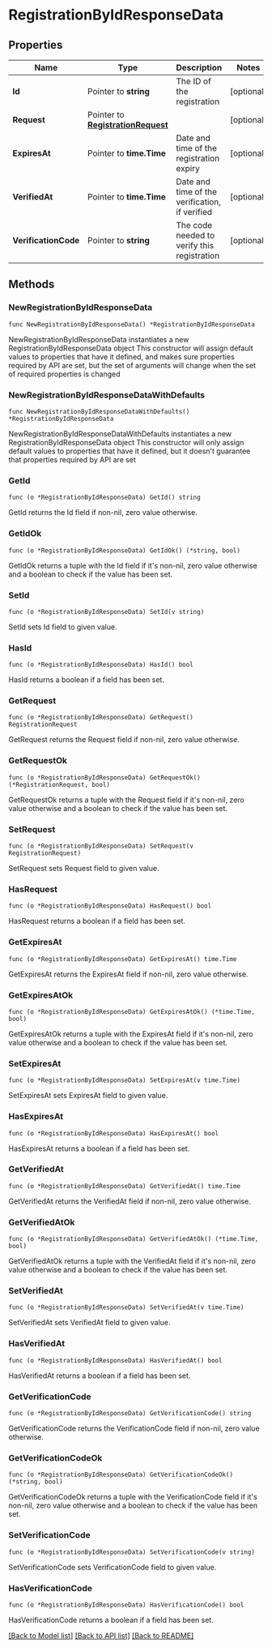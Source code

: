 # RegistrationByIdResponseData

## Properties

Name | Type | Description | Notes
------------ | ------------- | ------------- | -------------
**Id** | Pointer to **string** | The ID of the registration | [optional] 
**Request** | Pointer to [**RegistrationRequest**](RegistrationRequest.md) |  | [optional] 
**ExpiresAt** | Pointer to **time.Time** | Date and time of the registration expiry | [optional] 
**VerifiedAt** | Pointer to **time.Time** | Date and time of the verification, if verified | [optional] 
**VerificationCode** | Pointer to **string** | The code needed to verify this registration | [optional] 

## Methods

### NewRegistrationByIdResponseData

`func NewRegistrationByIdResponseData() *RegistrationByIdResponseData`

NewRegistrationByIdResponseData instantiates a new RegistrationByIdResponseData object
This constructor will assign default values to properties that have it defined,
and makes sure properties required by API are set, but the set of arguments
will change when the set of required properties is changed

### NewRegistrationByIdResponseDataWithDefaults

`func NewRegistrationByIdResponseDataWithDefaults() *RegistrationByIdResponseData`

NewRegistrationByIdResponseDataWithDefaults instantiates a new RegistrationByIdResponseData object
This constructor will only assign default values to properties that have it defined,
but it doesn't guarantee that properties required by API are set

### GetId

`func (o *RegistrationByIdResponseData) GetId() string`

GetId returns the Id field if non-nil, zero value otherwise.

### GetIdOk

`func (o *RegistrationByIdResponseData) GetIdOk() (*string, bool)`

GetIdOk returns a tuple with the Id field if it's non-nil, zero value otherwise
and a boolean to check if the value has been set.

### SetId

`func (o *RegistrationByIdResponseData) SetId(v string)`

SetId sets Id field to given value.

### HasId

`func (o *RegistrationByIdResponseData) HasId() bool`

HasId returns a boolean if a field has been set.

### GetRequest

`func (o *RegistrationByIdResponseData) GetRequest() RegistrationRequest`

GetRequest returns the Request field if non-nil, zero value otherwise.

### GetRequestOk

`func (o *RegistrationByIdResponseData) GetRequestOk() (*RegistrationRequest, bool)`

GetRequestOk returns a tuple with the Request field if it's non-nil, zero value otherwise
and a boolean to check if the value has been set.

### SetRequest

`func (o *RegistrationByIdResponseData) SetRequest(v RegistrationRequest)`

SetRequest sets Request field to given value.

### HasRequest

`func (o *RegistrationByIdResponseData) HasRequest() bool`

HasRequest returns a boolean if a field has been set.

### GetExpiresAt

`func (o *RegistrationByIdResponseData) GetExpiresAt() time.Time`

GetExpiresAt returns the ExpiresAt field if non-nil, zero value otherwise.

### GetExpiresAtOk

`func (o *RegistrationByIdResponseData) GetExpiresAtOk() (*time.Time, bool)`

GetExpiresAtOk returns a tuple with the ExpiresAt field if it's non-nil, zero value otherwise
and a boolean to check if the value has been set.

### SetExpiresAt

`func (o *RegistrationByIdResponseData) SetExpiresAt(v time.Time)`

SetExpiresAt sets ExpiresAt field to given value.

### HasExpiresAt

`func (o *RegistrationByIdResponseData) HasExpiresAt() bool`

HasExpiresAt returns a boolean if a field has been set.

### GetVerifiedAt

`func (o *RegistrationByIdResponseData) GetVerifiedAt() time.Time`

GetVerifiedAt returns the VerifiedAt field if non-nil, zero value otherwise.

### GetVerifiedAtOk

`func (o *RegistrationByIdResponseData) GetVerifiedAtOk() (*time.Time, bool)`

GetVerifiedAtOk returns a tuple with the VerifiedAt field if it's non-nil, zero value otherwise
and a boolean to check if the value has been set.

### SetVerifiedAt

`func (o *RegistrationByIdResponseData) SetVerifiedAt(v time.Time)`

SetVerifiedAt sets VerifiedAt field to given value.

### HasVerifiedAt

`func (o *RegistrationByIdResponseData) HasVerifiedAt() bool`

HasVerifiedAt returns a boolean if a field has been set.

### GetVerificationCode

`func (o *RegistrationByIdResponseData) GetVerificationCode() string`

GetVerificationCode returns the VerificationCode field if non-nil, zero value otherwise.

### GetVerificationCodeOk

`func (o *RegistrationByIdResponseData) GetVerificationCodeOk() (*string, bool)`

GetVerificationCodeOk returns a tuple with the VerificationCode field if it's non-nil, zero value otherwise
and a boolean to check if the value has been set.

### SetVerificationCode

`func (o *RegistrationByIdResponseData) SetVerificationCode(v string)`

SetVerificationCode sets VerificationCode field to given value.

### HasVerificationCode

`func (o *RegistrationByIdResponseData) HasVerificationCode() bool`

HasVerificationCode returns a boolean if a field has been set.


[[Back to Model list]](../README.md#documentation-for-models) [[Back to API list]](../README.md#documentation-for-api-endpoints) [[Back to README]](../README.md)


